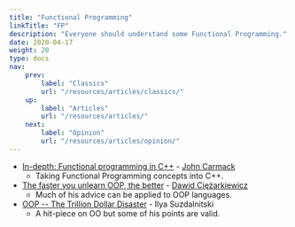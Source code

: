 ```yaml
---
title: "Functional Programming"
linkTitle: "FP"
description: "Everyone should understand some Functional Programming."
date: 2020-04-17
weight: 20
type: docs
nav:
    prev:
        label: "Classics"
        url: "/resources/articles/classics/"
    up:
        label: "Articles"
        url: "/resources/articles/"
    next:
        label: "Opinion"
        url: "/resources/articles/opinion/"
---
```


* [In-depth: Functional programming in C++](https://www.gamasutra.com/view/news/169296/Indepth_Functional_programming_in_C.php) - [John Carmack](https://en.wikipedia.org/wiki/John_Carmack)
  * Taking Functional Programming concepts into C++.
* [The faster you unlearn OOP, the better](https://dpc.pw/the-faster-you-unlearn-oop-the-better-for-you-and-your-software) - [Dawid Ciężarkiewicz](https://dpc.pw/about)
  * Much of his advice can be applied to OOP languages.
* [OOP -- The Trillion Dollar Disaster](https://medium.com/better-programming/object-oriented-programming-the-trillion-dollar-disaster-92a4b666c7c7) - Ilya Suzdalnitski
  * A hit-piece on OO but some of his points are valid.
